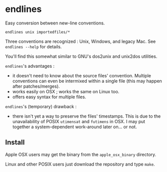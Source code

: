 endlines
========

Easy conversion between new-line conventions.

    endlines unix importedfiles/*

Three conventions are recognized : Unix, Windows, and legacy Mac. See `endlines --help` for details.

You'll find this somewhat similar to GNU's dos2unix and unix2dos utilities.

`endlines`'s advantages : 
- it doesn't need to know about the source files' convention. Multiple conventions can even be intermixed within a single file (this may happen after patches/merges).
- works easily on OSX ; works the same on Linux too.
- offers easy syntax for multiple files.

`endlines`'s (temporary) drawback :
- there isn't yet a way to preserve the files' timestamps. This is due to the unavailability of POSIX `utimensat` and `futimens` in OSX. I may put together a system-dependent work-around later on... or not.




Install
-------

Apple OSX users may get the binary from the `apple_osx_binary` directory.

Linux and other POSIX users just download the repository and type `make`. 
